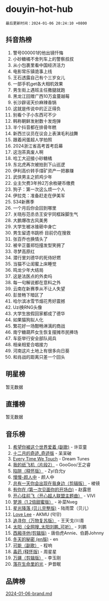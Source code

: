 # douyin-hot-hub

`最后更新时间：2024-01-06 20:24:10 +0800`

## 抖音热榜

1. 警号000001的他出镜忏悔
1. 小砂糖橘不舍列车上的警察叔叔
1. 从小包裹里看中国经济活力
1. 电影常乐镇诡事上线
1. 王石透露自己有个三岁女儿
1. 一部手机get各大相机效果
1. 男生街上遇班主任撒腿就跑
1. 黑龙江回赠广西10万盒蔓越莓
1. 长沙辟谣天价麻辣香锅
1. 这就是传说中的正正得负
1. 别看个子小东西可不少
1. 韩称朝鲜发射数十发炮弹
1. 半个抖音都在排骨年糕
1. 新西兰议员在议会上表演毛利战舞
1. 跟着闲蛋超人学拍照
1. 2024浙江省高考首考启幕
1. 这泡茶真废人啊
1. 哈工大迎接小砂糖橘
1. 东北虎再次被拍到下山巡逻
1. 伊利高价转手煤矿资产一把暴赚
1. 武侠男主之抓鸡少年
1. 业主欠费3年拎2万余枚硬币缴费
1. 狗子：第一次这么烦一个人
1. 伊拉克：准备赶走在伊美军
1. S34新赛季
1. 一个月后你会回到哪里
1. 关晓彤范丞丞王安宇同框跺脚生气
1. 大鹏爆改古风美男
1. 大学生被冰锥砸中身亡
1. 男生留遗书跳桥 目前仍在搜救
1. 张百乔也换情头了
1. 被辛芷蕾郑恺撞发型笑拥了
1. 寻梦高原红
1. 潜行里刘德华的死侍好燃
1. 当猫不让闺蜜上床睡觉
1. 鸣龙少年大结局
1. 这是法医点的外卖吗
1. 每一句解说都在意料之外
1. 云南在新赛季从不让人失望
1. 彭昱畅下暗区了
1. 哈尔滨冰雪节烟花秀好震撼
1. Uzi换RNG头像
1. 大学生放假回家都成了德华
1. 如果猫狗拟人化
1. 繁花好一场酣畅淋漓的商战
1. 南宁糖葫芦女生恢复摆摊市民捧场
1. 车臣举行安全部队阅兵
1. 相亲相爱合唱接力
1. 河南这片土地上有很多向日葵
1. 和肖战的距离只差一个回头

## 明星榜

暂无数据

## 直播榜

暂无数据

## 音乐榜

1. [希望你被这个世界爱着 (副歌)](https://sf6-cdn-tos.douyinstatic.com/obj/tos-cn-ve-2774/oUHCmWQfZlE3QQBKBeD8rCFLpJzPgCpImhsxMt) - 许亚童
1. [十二月的奇迹_奇迹版](https://sf86-cdn-tos.douyinstatic.com/obj/tos-cn-ve-2774/oMslvA9FBzGMGHnyUuoiiUjtIAXfMz6tzwByW8) - 呆呆破
1. [Every Time We Touch](https://sf86-cdn-tos.douyinstatic.com/obj/tos-cn-ve-2774/ogN6lUKQeBBfEVhIOMikG1CcJjugxk1tztZyhP) - Dream Tunes
1. [我的纸飞机（片段2）](https://sf3-cdn-tos.douyinstatic.com/obj/tos-cn-ve-2774/oM2ZrKcg2CD5AeRB2gkeXOFB1IxAGJdZPazYHf) - GooGoo/王之睿
1. [陷阱（释怀版）](https://sf86-cdn-tos.douyinstatic.com/obj/tos-cn-ve-2774/oE8C21LeZrzKLDFfQYgMzx4GAIHageG5IzayY7) - Zy/白允y
1. [慢慢-颜人中](https://sf86-cdn-tos.douyinstatic.com/obj/tos-cn-ve-2774/ocjHNfBXdBxQNC8ZGAeoLMFTUgtBg8bkExunDC) - 颜人中
1. [总有一天你会出现在我身边（剪辑版）](https://sf3-cdn-tos.douyinstatic.com/obj/tos-cn-ve-2774/oMLsHwhWW7CYoAhoWB9EXUQIzNBsfAJxpAoxCU) - 棱镜
1. [有你在 (第一次见面你的开场白)](https://sf6-cdn-tos.douyinstatic.com/obj/tos-cn-ve-2774/oAthrQ3ClJBfI57uBoFEgNDYtNCZ0TSYQQfxQ0) - 赵露思
1. [开心往前飞（开心超人联盟主题曲）](https://sf86-cdn-tos.douyinstatic.com/obj/tos-cn-ve-2774/9d8fb7c82cf1421fb93a9fe925275e0a) - VIVI
1. [梦游（1.2倍甜蜜版）](https://sf3-cdn-tos.douyinstatic.com/obj/tos-cn-ve-2774/o4gyAUm8hwufoEABmwVIiQtHsFuGzAEEWtNMzo) - 补菜Nveg
1. [星光降落 (贝儿完整版)](https://sf3-cdn-tos.douyinstatic.com/obj/tos-cn-ve-2774/okwB9hAwyAtsFFkFBzAX1hOOfQuIoMNs0W2Mwr) - 陆雨萱（贝儿）
1. [Love Lee](https://sf3-cdn-tos.douyinstatic.com/obj/tos-cn-ve-2774/o05GbkJGbCBTdDnMtB0fwOYgkeZp23vrWQDQBS) - AKMU (악뮤)
1. [追寻你（万物复苏版）](https://sf86-cdn-tos.douyinstatic.com/obj/tos-cn-ve-2774/oYeAZJsbjIDit9APmBg8u6uDUQnHmoCf3gbo74) - 王天戈/川青
1. [太阳（全网搜_太阳刘鹏_可听）](https://sf86-cdn-tos.douyinstatic.com/obj/tos-cn-ve-2774/ogWbyIQnlBFImVbeDocRdCIYtBHlbJXgfZMvgz) - 刘鹏
1. [西厢寻他(剪辑版)](https://sf86-cdn-tos.douyinstatic.com/obj/tos-cn-ve-2774/oUsAVfAQKlRNxEv5qxvIB8o5qmIWUcXbzJKJhw) - 唐伯虎Annie、伯爵Johnny
1. [冬天的秘密 (en版)](https://sf86-cdn-tos.douyinstatic.com/obj/tos-cn-ve-2774/okIuMHDdzyf3FjGK4Lphe1vfHcQaPIHAg0Z4CR) - en
1. [可能（副歌）](https://sf86-cdn-tos.douyinstatic.com/obj/tos-cn-ve-2774/cde1731888894259b333569393c2fb51) - 程响
1. [毒药 (释怀版)](https://sf86-cdn-tos.douyinstatic.com/obj/tos-cn-ve-2774/oYILMEAzspdZBIzy4frJNB8ZHPHWAhiwowd4Ad) - 周星星
1. [万疆（剪辑版）](https://sf6-cdn-tos.douyinstatic.com/obj/tos-cn-ve-2774/ooG7oVgFlDTelKCjCsTTobQvbdtj1BBQXnfZd8) - 李玉刚
1. [落在生命里的光](https://sf86-cdn-tos.douyinstatic.com/obj/tos-cn-ve-2774/d9ffa8c090124ea58bb10df9b510c01d) - 尹昔眠

## 品牌榜

[2024-01-06-brand.md](2024-01-06-brand.md)
